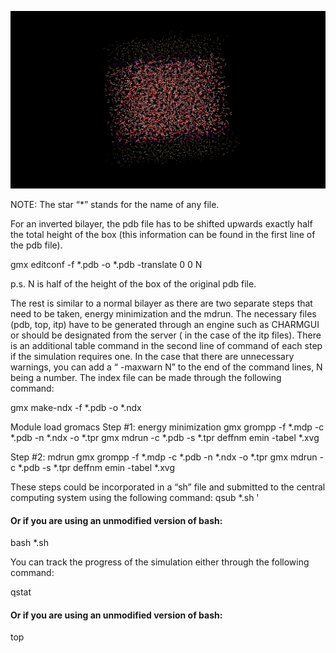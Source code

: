 ![Inverted Bilayer](https://github.com/vanegasj/MDTutorials/blob/master/guz_images/inverted%20bilayer_.png)





NOTE:  The star “*” stands for the name of any file.

For an inverted bilayer, the pdb file has to be shifted upwards exactly half the total height of the box (this information can be found in the first line of the pdb file). 

gmx editconf -f *.pdb -o *.pdb -translate 0 0 N

p.s. N is half of the height of the box of the original pdb file.


The rest is similar to a normal bilayer as there are two separate steps that need to be taken, energy minimization and the mdrun. The necessary files (pdb, top, itp)  have to be generated through an engine such as CHARMGUI or should be designated from the server ( in the case of the itp files). There is an additional table command in the second line of command of each step if the simulation requires one. In the case that there are unnecessary warnings, you can add a “ -maxwarn N” to the end of the command lines, N being a number.
The index file can be made through the following command:

gmx make-ndx -f *.pdb -o *.ndx

Module load gromacs
Step #1: energy minimization
gmx grompp -f *.mdp -c *.pdb -n *.ndx -o *.tpr
gmx mdrun -c *.pdb -s *.tpr   deffnm emin   -tabel *.xvg

Step #2: mdrun 
gmx grompp -f *.mdp -c *.pdb -n *.ndx -o *.tpr
gmx mdrun -c *.pdb -s *.tpr   deffnm emin   -tabel *.xvg

These steps could be incorporated in a “sh” file and submitted to the central computing system using the following command:
qsub *.sh '
#### Or if you are using an unmodified version of bash:
bash *.sh

You can track the progress of the simulation either through the following command: 

qstat

#### Or if you are using an unmodified version of bash:

top
